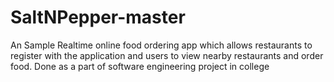 # SaltNPepper-master
An Sample Realtime online food ordering app which allows restaurants to register with the application and users to view nearby restaurants and order food. Done as a part of software engineering project in college
